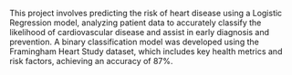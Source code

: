 This project involves predicting the risk of heart disease using a Logistic Regression model, analyzing patient data to accurately classify the likelihood of cardiovascular disease and assist in early diagnosis and prevention. A binary classification model was developed using the Framingham Heart Study dataset, which includes key health metrics and risk factors, achieving an accuracy of 87%.

